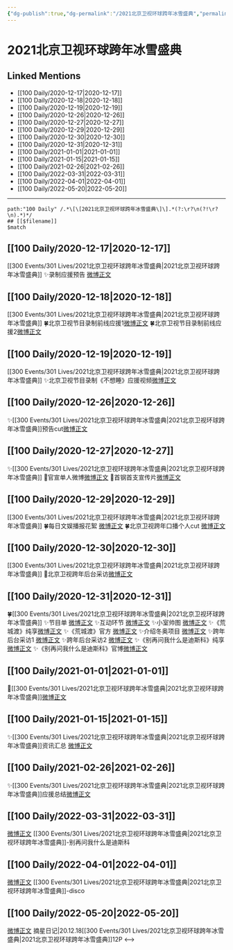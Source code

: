 ```yaml
---
{"dg-publish":true,"dg-permalink":"/2021北京卫视环球跨年冰雪盛典","permalink":"/2021北京卫视环球跨年冰雪盛典/","title":"2021北京卫视环球跨年冰雪盛典","tags":[null],"created":"2022-11-17T20:20:08.000+08:00","updated":"2023-04-10T16:05:42.287+08:00"}
---
```


# 2021北京卫视环球跨年冰雪盛典

## Linked Mentions
- [[100 Daily/2020-12-17\|2020-12-17]]
- [[100 Daily/2020-12-18\|2020-12-18]]
- [[100 Daily/2020-12-19\|2020-12-19]]
- [[100 Daily/2020-12-26\|2020-12-26]]
- [[100 Daily/2020-12-27\|2020-12-27]]
- [[100 Daily/2020-12-29\|2020-12-29]]
- [[100 Daily/2020-12-30\|2020-12-30]]
- [[100 Daily/2020-12-31\|2020-12-31]]
- [[100 Daily/2021-01-01\|2021-01-01]]
- [[100 Daily/2021-01-15\|2021-01-15]]
- [[100 Daily/2021-02-26\|2021-02-26]]
- [[100 Daily/2022-03-31\|2022-03-31]]
- [[100 Daily/2022-04-01\|2022-04-01]]
- [[100 Daily/2022-05-20\|2022-05-20]]


---

```expander
path:"100 Daily" /.*\[\[2021北京卫视环球跨年冰雪盛典\]\].*(?:\r?\n(?!\r?\n).*)*/
## [[$filename]]
$match
```
## [[100 Daily/2020-12-17\|2020-12-17]]
[[300 Events/301 Lives/2021北京卫视环球跨年冰雪盛典\|2021北京卫视环球跨年冰雪盛典]]
✨录制应援预告 [微博正文](https://weibo.com/6466290670/JyUvm994H)
## [[100 Daily/2020-12-18\|2020-12-18]]
[[300 Events/301 Lives/2021北京卫视环球跨年冰雪盛典\|2021北京卫视环球跨年冰雪盛典]]
🍀北京卫视节目录制前线应援1[微博正文](https://m.weibo.cn/6466290670/4583560747163640)
🍀北京卫视节目录制前线应援2[微博正文](https://m.weibo.cn/6466290670/4583577478237198)
## [[100 Daily/2020-12-19\|2020-12-19]]
[[300 Events/301 Lives/2021北京卫视环球跨年冰雪盛典\|2021北京卫视环球跨年冰雪盛典]]
✨北京卫视节目录制《不想睡》应援视频[微博正文](https://m.weibo.cn/6466290670/4583840142335103)

## [[100 Daily/2020-12-26\|2020-12-26]]
✨[[300 Events/301 Lives/2021北京卫视环球跨年冰雪盛典\|2021北京卫视环球跨年冰雪盛典]]预告cut[微博正文](https://m.weibo.cn/6466290670/4586349246029342)
## [[100 Daily/2020-12-27\|2020-12-27]]
✨[[300 Events/301 Lives/2021北京卫视环球跨年冰雪盛典\|2021北京卫视环球跨年冰雪盛典]]
💫官宣单人微博[微博正文](https://m.weibo.cn/6466290670/4586698636270725)
💫首钢首支宣传片[微博正文](https://m.weibo.cn/6466290670/4586868933397932)
## [[100 Daily/2020-12-29\|2020-12-29]]
[[300 Events/301 Lives/2021北京卫视环球跨年冰雪盛典\|2021北京卫视环球跨年冰雪盛典]]
🍀每日文娱播报花絮 [微博正文](https://weibo.com/6466290670/JAIvoevoz)
🍀北京卫视跨年口播个人cut [微博正文](https://weibo.com/6466290670/JAHOR0Mng)
## [[100 Daily/2020-12-30\|2020-12-30]]
[[300 Events/301 Lives/2021北京卫视环球跨年冰雪盛典\|2021北京卫视环球跨年冰雪盛典]]
🌸北京卫视跨年后台采访[微博正文](https://m.weibo.cn/6466290670/4587912803124933)
## [[100 Daily/2020-12-31\|2020-12-31]]
🍀[[300 Events/301 Lives/2021北京卫视环球跨年冰雪盛典\|2021北京卫视环球跨年冰雪盛典]]
✨节目单 [微博正文](https://weibo.com/6466290670/JB1vfCHFl)
✨互动环节 [微博正文](https://weibo.com/6466290670/JB33zarYy)
✨小室帅图 [微博正文](https://weibo.com/6466290670/JB3NcyPVp)
✨《荒城渡》纯享[微博正文](https://weibo.com/6466290670/JB3mjC8eR)
✨《荒城渡》官方 [微博正文](https://weibo.com/6466290670/JB3Fv4b0n)
✨介绍冬奥项目 [微博正文](https://weibo.com/6466290670/JB3bOmr7X)
✨跨年后台采访1 [微博正文](https://weibo.com/6466290670/JAZw13n06)
✨跨年后台采访2 [微博正文](https://weibo.com/6466290670/JB1yUhpiT)
✨《别再问我什么是迪斯科》纯享 [微博正文](https://weibo.com/6466290670/JB2YaFtwS)
✨《别再问我什么是迪斯科》官博[微博正文](https://weibo.com/6466290670/JB33zeOoI)
## [[100 Daily/2021-01-01\|2021-01-01]]
💫[[300 Events/301 Lives/2021北京卫视环球跨年冰雪盛典\|2021北京卫视环球跨年冰雪盛典]][微博正文](https://m.weibo.cn/6466290670/4588685952295740)
## [[100 Daily/2021-01-15\|2021-01-15]]
✨[[300 Events/301 Lives/2021北京卫视环球跨年冰雪盛典\|2021北京卫视环球跨年冰雪盛典]]资讯汇总 [微博正文](https://m.weibo.cn/6466290670/4593727362050336)
## [[100 Daily/2021-02-26\|2021-02-26]]
✨[[300 Events/301 Lives/2021北京卫视环球跨年冰雪盛典\|2021北京卫视环球跨年冰雪盛典]]应援总结[微博正文](https://m.weibo.cn/6466290670/4608842233810884)
## [[100 Daily/2022-03-31\|2022-03-31]]
[微博正文](https://m.weibo.cn/1731619093/4753093974294637) [[300 Events/301 Lives/2021北京卫视环球跨年冰雪盛典\|2021北京卫视环球跨年冰雪盛典]]-别再问我什么是迪斯科
## [[100 Daily/2022-04-01\|2022-04-01]]
[微博正文](https://m.weibo.cn/7305576848/4753379298903369) [[300 Events/301 Lives/2021北京卫视环球跨年冰雪盛典\|2021北京卫视环球跨年冰雪盛典]]-disco
## [[100 Daily/2022-05-20\|2022-05-20]]
[微博正文](https://m.weibo.cn/6859101100/4771189404209199) 摘星日记|20.12.18[[300 Events/301 Lives/2021北京卫视环球跨年冰雪盛典\|2021北京卫视环球跨年冰雪盛典]]12P
<-->
